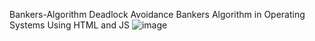 Bankers-Algorithm
Deadlock Avoidance Bankers Algorithm in Operating Systems Using HTML and JS
![image](https://github.com/user-attachments/assets/5c7a6527-1d2f-4aca-b8ca-c7501d88c83f)
